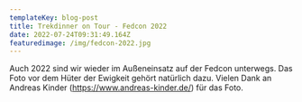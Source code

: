 ```yaml
---
templateKey: blog-post
title: Trekdinner on Tour - Fedcon 2022
date: 2022-07-24T09:31:49.164Z
featuredimage: /img/fedcon-2022.jpg
---
```

Auch 2022 sind wir wieder im Außeneinsatz auf der Fedcon unterwegs. Das Foto vor dem Hüter der Ewigkeit gehört natürlich dazu. Vielen Dank [](https://www.andreas-kinder.de/)an Andreas Kinder (<https://www.andreas-kinder.de/>) für das Foto.[](https://www.andreas-kinder.de/)